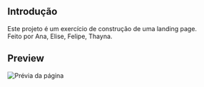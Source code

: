 ## Introdução
Este projeto é um exercício de construção de uma landing page.  
Feito por Ana, Elise, Felipe, Thayna.

## Preview
![Prévia da página](https://github.com/eliseak/eh-agenciaMaster/blob/master/fullpage.png)
